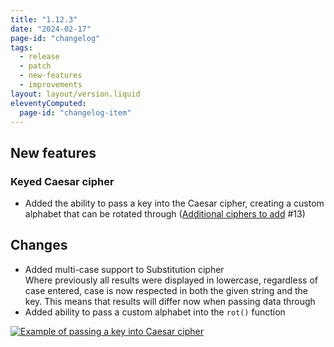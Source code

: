 ```yaml
---
title: "1.12.3"
date: "2024-02-17"
page-id: "changelog"
tags: 
  - release
  - patch
  - new-features
  - improvements
layout: layout/version.liquid
eleventyComputed:
  page-id: "changelog-item"
---
```

## New features
### Keyed Caesar cipher
- Added the ability to pass a key into the Caesar cipher, creating a custom alphabet that can be rotated through ([Additional ciphers to add](https://github.com/stickerboy/convrtrjs/issues/13) #13)

## Changes
- Added multi-case support to Substitution cipher  
Where previously all results were displayed in lowercase, regardless of case entered, case is now respected in both the given string and the key. This means that results will differ now when passing data through
- Added ability to pass a custom alphabet into the `rot()` function

[![Example of passing a key into Caesar cipher](https://github.com/stickerboy/convrtrjs/assets/1421538/7c1c17d5-6134-4c7c-ad91-91b458708da7)](https://github.com/stickerboy/convrtrjs/assets/1421538/7c1c17d5-6134-4c7c-ad91-91b458708da7)
